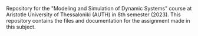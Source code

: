Repository for the "Modeling and Simulation of Dynamic Systems" course at Aristotle University of Thessaloniki (AUTH) in 8th semester (2023). This repository contains the files and documentation for the assignment made in this subject.
